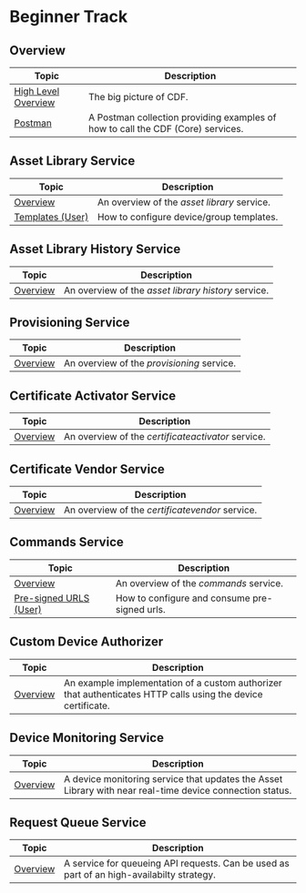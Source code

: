 # Beginner Track

## Overview
Topic | Description
---|---
[High Level Overview](/projects/overview) | The big picture of CDF.
[Postman](/postman/index.md) | A Postman collection providing examples of how to call the CDF (Core) services.

## Asset Library Service
Topic | Description
---|---
[Overview](/projects/assetlibrary/overview) | An overview of the _asset library_ service.
[Templates (User)](/projects/assetlibrary/templates-user) | How to configure device/group templates.

## Asset Library History Service
Topic | Description
---|---
[Overview](/projects/assetlibrary-history/overview) | An overview of the _asset library history_ service.

## Provisioning Service
Topic | Description
---|---
[Overview](/projects/provisioning/overview) | An overview of the _provisioning_ service.

## Certificate Activator Service
Topic | Description
---|---
[Overview](/projects/certificateactivator/overview) | An overview of the _certificateactivator_ service.

## Certificate Vendor Service
Topic | Description
---|---
[Overview](/projects/certificatevendor/overview) | An overview of the _certificatevendor_ service.

## Commands Service
Topic | Description
---|---
[Overview](/projects/commands/overview) | An overview of the _commands_ service.
[Pre-signed URLS (User)](/projects/commands/presigned-urls-user) | How to configure and consume pre-signed urls.

## Custom Device Authorizer
Topic | Description
---|---
[Overview](/projects/auth-devicecert/overview) | An example implementation of a custom authorizer that authenticates HTTP calls using the device certificate.

## Device Monitoring Service
Topic | Description
---|---
[Overview](/projects/devicemonitoring/overview) | A device monitoring service that updates the Asset Library with near real-time device connection status.

## Request Queue Service
Topic | Description
---|---
[Overview](/projects/request-queue/overview) | A service for queueing API requests. Can be used as part of an high-availabilty strategy.
